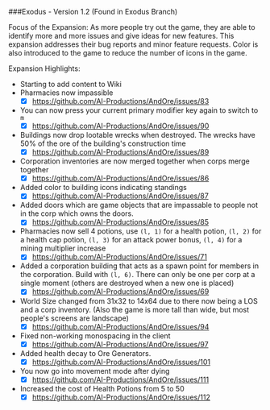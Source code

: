 ###Exodus - Version 1.2 (Found in Exodus Branch)

Focus of the Expansion:
As more people try out the game, they are able to identify more and more issues and give ideas for new features. This expansion addresses their bug reports and minor feature requests. Color is also introduced to the game to reduce the number of icons in the game.

Expansion Highlights:
- Starting to add content to Wiki
- Pharmacies now impassible
    - [x] https://github.com/AI-Productions/AndOre/issues/83
- You can now press your current primary modifier key again to switch to `m`
    - [x] https://github.com/AI-Productions/AndOre/issues/90
- Buildings now drop lootable wrecks when destroyed. The wrecks have 50% of the ore of the building's construction time
    - [x] https://github.com/AI-Productions/AndOre/issues/89
- Corporation inventories are now merged together when corps merge together
    - [x] https://github.com/AI-Productions/AndOre/issues/86
- Added color to building icons indicating standings
    - [x] https://github.com/AI-Productions/AndOre/issues/87
- Added doors which are game objects that are impassable to people not in the corp which owns the doors.
    - [x] https://github.com/AI-Productions/AndOre/issues/85
- Pharmacies now sell 4 potions, use `(l, 1)` for a health potion, `(l, 2)` for a health cap potion, `(l, 3)` for an attack power bonus, `(l, 4)` for a mining multiplier increase
    - [x] https://github.com/AI-Productions/AndOre/issues/71
- Added a corporation building that acts as a spawn point for members in the corporation. Build with `(l, 6)`. There can only be one per corp at a single moment (others are destroyed when a new one is placed)
    - [x] https://github.com/AI-Productions/AndOre/issues/69
- World Size changed from 31x32 to 14x64 due to there now being a LOS and a corp inventory. (Also the game is more tall than wide, but most people's screens are landscape)
    - [x] https://github.com/AI-Productions/AndOre/issues/94
- Fixed non-working monospacing in the client
    - [x] https://github.com/AI-Productions/AndOre/issues/97
- Added health decay to Ore Generators.
    - [x] https://github.com/AI-Productions/AndOre/issues/101
- You now go into movement mode after dying
    - [x] https://github.com/AI-Productions/AndOre/issues/111
- Increased the cost of Health Potions from 5 to 50
    - [x] https://github.com/AI-Productions/AndOre/issues/112
